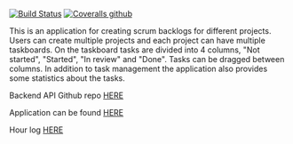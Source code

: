 [![Build Status](https://travis-ci.com/Mavai/tasklist-ui.svg?branch=master)](https://travis-ci.com/Mavai/tasklist-ui)
[![Coveralls github](https://img.shields.io/coveralls/github/Mavai/tasklist-ui.svg)](https://coveralls.io/github/Mavai/tasklist-ui)


This is an application for creating scrum backlogs for different projects. Users can create multiple projects and each project can have multiple taskboards. On the taskboard tasks are divided into 4 columns, "Not started", "Started", "In review" and "Done". Tasks can be dragged between columns. In addition to task management the application also provides some statistics about the tasks.

Backend API Github repo [HERE](https://github.com/Mavai/tasklist)

Application can be found [HERE](https://dry-tundra-83871.herokuapp.com/)

Hour log [HERE](https://github.com/Mavai/tasklist/blob/master/tuntikirjanpito.md)
